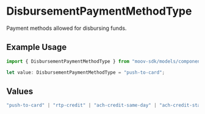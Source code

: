 # DisbursementPaymentMethodType

Payment methods allowed for disbursing funds.

## Example Usage

```typescript
import { DisbursementPaymentMethodType } from "moov-sdk/models/components";

let value: DisbursementPaymentMethodType = "push-to-card";
```

## Values

```typescript
"push-to-card" | "rtp-credit" | "ach-credit-same-day" | "ach-credit-standard"
```
